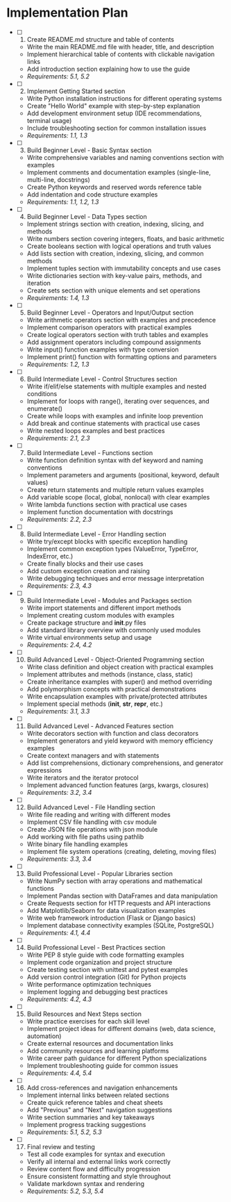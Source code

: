 # Implementation Plan

- [ ] 1. Create README.md structure and table of contents
  - Write the main README.md file with header, title, and description
  - Implement hierarchical table of contents with clickable navigation links
  - Add introduction section explaining how to use the guide
  - _Requirements: 5.1, 5.2_

- [ ] 2. Implement Getting Started section
  - Write Python installation instructions for different operating systems
  - Create "Hello World" example with step-by-step explanation
  - Add development environment setup (IDE recommendations, terminal usage)
  - Include troubleshooting section for common installation issues
  - _Requirements: 1.1, 1.3_

- [ ] 3. Build Beginner Level - Basic Syntax section
  - Write comprehensive variables and naming conventions section with examples
  - Implement comments and documentation examples (single-line, multi-line, docstrings)
  - Create Python keywords and reserved words reference table
  - Add indentation and code structure examples
  - _Requirements: 1.1, 1.2, 1.3_

- [ ] 4. Build Beginner Level - Data Types section
  - Implement strings section with creation, indexing, slicing, and methods
  - Write numbers section covering integers, floats, and basic arithmetic
  - Create booleans section with logical operations and truth values
  - Add lists section with creation, indexing, slicing, and common methods
  - Implement tuples section with immutability concepts and use cases
  - Write dictionaries section with key-value pairs, methods, and iteration
  - Create sets section with unique elements and set operations
  - _Requirements: 1.4, 1.3_

- [ ] 5. Build Beginner Level - Operators and Input/Output section
  - Write arithmetic operators section with examples and precedence
  - Implement comparison operators with practical examples
  - Create logical operators section with truth tables and examples
  - Add assignment operators including compound assignments
  - Write input() function examples with type conversion
  - Implement print() function with formatting options and parameters
  - _Requirements: 1.2, 1.3_

- [ ] 6. Build Intermediate Level - Control Structures section
  - Write if/elif/else statements with multiple examples and nested conditions
  - Implement for loops with range(), iterating over sequences, and enumerate()
  - Create while loops with examples and infinite loop prevention
  - Add break and continue statements with practical use cases
  - Write nested loops examples and best practices
  - _Requirements: 2.1, 2.3_

- [ ] 7. Build Intermediate Level - Functions section
  - Write function definition syntax with def keyword and naming conventions
  - Implement parameters and arguments (positional, keyword, default values)
  - Create return statements and multiple return values examples
  - Add variable scope (local, global, nonlocal) with clear examples
  - Write lambda functions section with practical use cases
  - Implement function documentation with docstrings
  - _Requirements: 2.2, 2.3_

- [ ] 8. Build Intermediate Level - Error Handling section
  - Write try/except blocks with specific exception handling
  - Implement common exception types (ValueError, TypeError, IndexError, etc.)
  - Create finally blocks and their use cases
  - Add custom exception creation and raising
  - Write debugging techniques and error message interpretation
  - _Requirements: 2.3, 4.3_

- [ ] 9. Build Intermediate Level - Modules and Packages section
  - Write import statements and different import methods
  - Implement creating custom modules with examples
  - Create package structure and __init__.py files
  - Add standard library overview with commonly used modules
  - Write virtual environments setup and usage
  - _Requirements: 2.4, 4.2_

- [ ] 10. Build Advanced Level - Object-Oriented Programming section
  - Write class definition and object creation with practical examples
  - Implement attributes and methods (instance, class, static)
  - Create inheritance examples with super() and method overriding
  - Add polymorphism concepts with practical demonstrations
  - Write encapsulation examples with private/protected attributes
  - Implement special methods (__init__, __str__, __repr__, etc.)
  - _Requirements: 3.1, 3.3_

- [ ] 11. Build Advanced Level - Advanced Features section
  - Write decorators section with function and class decorators
  - Implement generators and yield keyword with memory efficiency examples
  - Create context managers and with statements
  - Add list comprehensions, dictionary comprehensions, and generator expressions
  - Write iterators and the iterator protocol
  - Implement advanced function features (args, kwargs, closures)
  - _Requirements: 3.2, 3.4_

- [ ] 12. Build Advanced Level - File Handling section
  - Write file reading and writing with different modes
  - Implement CSV file handling with csv module
  - Create JSON file operations with json module
  - Add working with file paths using pathlib
  - Write binary file handling examples
  - Implement file system operations (creating, deleting, moving files)
  - _Requirements: 3.3, 3.4_

- [ ] 13. Build Professional Level - Popular Libraries section
  - Write NumPy section with array operations and mathematical functions
  - Implement Pandas section with DataFrames and data manipulation
  - Create Requests section for HTTP requests and API interactions
  - Add Matplotlib/Seaborn for data visualization examples
  - Write web framework introduction (Flask or Django basics)
  - Implement database connectivity examples (SQLite, PostgreSQL)
  - _Requirements: 4.1, 4.4_

- [ ] 14. Build Professional Level - Best Practices section
  - Write PEP 8 style guide with code formatting examples
  - Implement code organization and project structure
  - Create testing section with unittest and pytest examples
  - Add version control integration (Git) for Python projects
  - Write performance optimization techniques
  - Implement logging and debugging best practices
  - _Requirements: 4.2, 4.3_

- [ ] 15. Build Resources and Next Steps section
  - Write practice exercises for each skill level
  - Implement project ideas for different domains (web, data science, automation)
  - Create external resources and documentation links
  - Add community resources and learning platforms
  - Write career path guidance for different Python specializations
  - Implement troubleshooting guide for common issues
  - _Requirements: 4.4, 5.4_

- [ ] 16. Add cross-references and navigation enhancements
  - Implement internal links between related sections
  - Create quick reference tables and cheat sheets
  - Add "Previous" and "Next" navigation suggestions
  - Write section summaries and key takeaways
  - Implement progress tracking suggestions
  - _Requirements: 5.1, 5.2, 5.3_

- [ ] 17. Final review and testing
  - Test all code examples for syntax and execution
  - Verify all internal and external links work correctly
  - Review content flow and difficulty progression
  - Ensure consistent formatting and style throughout
  - Validate markdown syntax and rendering
  - _Requirements: 5.2, 5.3, 5.4_